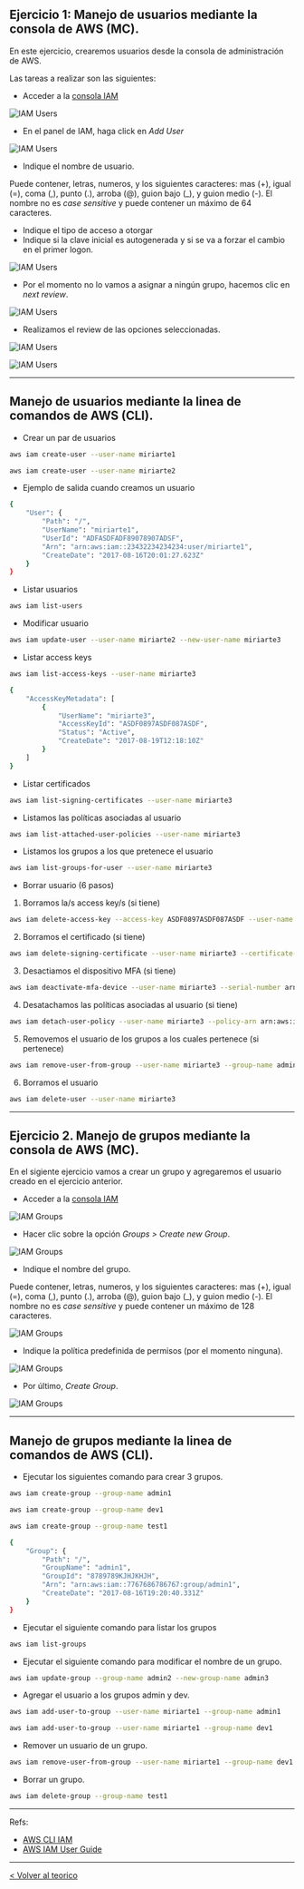 ## Ejercicio 1: Manejo de usuarios mediante la consola de AWS (MC).

En este ejercicio, crearemos usuarios desde la consola de administración de AWS. 

Las tareas a realizar son las siguientes:

* Acceder a la [consola IAM](https://console.aws.amazon.com/iam/)

![IAM Users](../images/IAM_access.png)

* En el panel de IAM, haga click en *Add User*

![IAM Users](../images/IAM_user1.PNG)

* Indique el nombre de usuario.

Puede contener, letras, numeros, y los siguientes caracteres: mas (+), igual (=), coma (,), punto (.), arroba (@), guion bajo (_), y guion medio (-). El nombre no es _case sensitive_ y puede contener un máximo de 64 caracteres.

* Indique el tipo de acceso a otorgar
* Indique si la clave inicial es autogenerada y si se va a forzar el cambio en el primer logon.

![IAM Users](../images/IAM_user3.PNG)

* Por el momento no lo vamos a asignar a ningún grupo, hacemos clic en _next review_.

![IAM Users](../images/IAM_user4.PNG)

* Realizamos el review de las opciones seleccionadas.

![IAM Users](../images/IAM_user5.PNG)

![IAM Users](../images/IAM_user6.PNG)


---
## Manejo de usuarios mediante la linea de comandos de AWS (CLI).

* Crear un par de usuarios

```bash
aws iam create-user --user-name miriarte1

aws iam create-user --user-name miriarte2
```

* Ejemplo de salida cuando creamos un usuario

```bash
{
    "User": {
        "Path": "/",
        "UserName": "miriarte1",
        "UserId": "ADFASDFADF89078907ADSF",
        "Arn": "arn:aws:iam::23432234234234:user/miriarte1",
        "CreateDate": "2017-08-16T20:01:27.623Z"
    }
}
```

* Listar usuarios

```bash
aws iam list-users
```

* Modificar usuario

```bash
aws iam update-user --user-name miriarte2 --new-user-name miriarte3
```

* Listar access keys

```bash
aws iam list-access-keys --user-name miriarte3
```

```bash
{
    "AccessKeyMetadata": [
        {
            "UserName": "miriarte3",
            "AccessKeyId": "ASDF0897ASDF087ASDF",
            "Status": "Active",
            "CreateDate": "2017-08-19T12:18:10Z"
        }
    ]
}
```

* Listar certificados

```bash
aws iam list-signing-certificates --user-name miriarte3
```

* Listamos las políticas asociadas al usuario

```bash
aws iam list-attached-user-policies --user-name miriarte3
```

* Listamos los grupos a los que pretenece el usuario

```bash
aws iam list-groups-for-user --user-name miriarte3
```




* Borrar usuario (6 pasos)

1. Borramos la/s access key/s (si tiene)

```bash
aws iam delete-access-key --access-key ASDF0897ASDF087ASDF --user-name miriarte3
```

2. Borramos el certificado (si tiene)

```bash
aws iam delete-signing-certificate --user-name miriarte3 --certificate-id ADSFASDF987AD8S9F79ASDF
```

3. Desactiamos el dispositivo MFA (si tiene)

```bash
aws iam deactivate-mfa-device --user-name miriarte3 --serial-number arn:aws:iam::210987654321:mfa/BobsMFADevice
```

4. Desatachamos las políticas asociadas al usuario (si tiene)

```bash
aws iam detach-user-policy --user-name miriarte3 --policy-arn arn:aws:iam::123456789012:policy/PoliticaTest
```

5. Removemos el usuario de los grupos a los cuales pertenece (si pertenece)

```bash
aws iam remove-user-from-group --user-name miriarte3 --group-name admin
```

6. Borramos el usuario

```bash
aws iam delete-user --user-name miriarte3
```

---

## Ejercicio 2. Manejo de grupos mediante la consola de AWS (MC).

En el sigiente ejercicio vamos a crear un grupo y agregaremos el usuario creado en el ejercicio anterior.


* Acceder a la [consola IAM](https://console.aws.amazon.com/iam/)

![IAM Groups](../images/IAM_access.png)

* Hacer clic sobre la opción _Groups > Create new Group_.

![IAM Groups](../images/IAM_groups2.PNG)


* Indique el nombre del grupo.

Puede contener, letras, numeros, y los siguientes caracteres: mas (+), igual (=), coma (,), punto (.), arroba (@), guion bajo (\_), y guion medio (-). El nombre no es _case sensitive_ y puede contener un máximo de 128 caracteres. 

![IAM Groups](../images/IAM_groups3.PNG)


* Indique la política predefinida de permisos (por el momento ninguna).

![IAM Groups](../images/IAM_groups4.PNG)


* Por último, _Create Group_.

![IAM Groups](../images/IAM_groups5.PNG)


---
## Manejo de grupos mediante la linea de comandos de AWS (CLI).

* Ejecutar los siguientes comando para crear 3 grupos.

```bash
aws iam create-group --group-name admin1

aws iam create-group --group-name dev1

aws iam create-group --group-name test1

```

```bash
{
    "Group": {
        "Path": "/",
        "GroupName": "admin1",
        "GroupId": "8789789KJHJKHJH",
        "Arn": "arn:aws:iam::7767686786767:group/admin1",
        "CreateDate": "2017-08-16T19:20:40.331Z"
    }
}
```

* Ejecutar el siguiente comando para listar los grupos

```bash
aws iam list-groups
```

* Ejecutar el siguiente comando para modificar el nombre de un grupo.

```bash
aws iam update-group --group-name admin2 --new-group-name admin3
```

* Agregar el usuario a los grupos admin y dev.

```bash
aws iam add-user-to-group --user-name miriarte1 --group-name admin1

aws iam add-user-to-group --user-name miriarte1 --group-name dev1
```

* Remover un usuario de un grupo.

```bash
aws iam remove-user-from-group --user-name miriarte1 --group-name dev1
```

* Borrar un grupo.

```bash
aws iam delete-group --group-name test1
```

---
Refs:

- [AWS CLI IAM](http://docs.aws.amazon.com/cli/latest/reference/iam/)
- [AWS IAM User Guide](http://docs.aws.amazon.com/IAM/latest/UserGuide/iam-ug.pdf)

---
[< Volver al teorico](https://github.com/conapps/conapps-iot/blob/master/AWS%20Cloud/IAM/AWS_IAM_Parte_1.md)